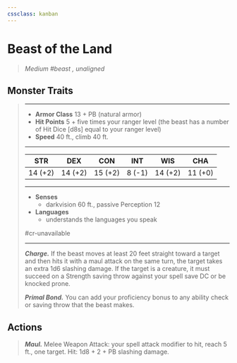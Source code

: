 ```yaml
---
cssclass: kanban
---
```


# Beast of the Land
>*Medium #beast , unaligned*
## Monster Traits
>___
>- **Armor Class** 13 + PB (natural armor)
>- **Hit Points** 5 + five times your ranger level (the beast has a number of Hit Dice [d8s] equal to your ranger level)
>- **Speed** 40 ft., climb 40 ft.
>___
>|STR|DEX|CON|INT|WIS|CHA|
>|:---:|:---:|:---:|:---:|:---:|:---:|
>|14 (+2)|14 (+2)|15 (+2)|8 (-1)|14 (+2)|11 (+0)|
>___
>- **Senses**
>	 - darkvision 60 ft., passive Perception 12
>- **Languages**
>	 - understands the languages you speak
>
> #cr-unavailable
>___
>***Charge.*** If the beast moves at least 20 feet straight toward a target and then hits it with a maul attack on the same turn, the target takes an extra 1d6 slashing damage. If the target is a creature, it must succeed on a Strength saving throw against your spell save DC or be knocked prone.  
>
>***Primal Bond.*** You can add your proficiency bonus to any ability check or saving throw that the beast makes.  
>
## Actions
>***Maul.*** Melee Weapon Attack: your spell attack modifier to hit, reach 5 ft., one target. Hit: 1d8 + 2 + PB slashing damage.